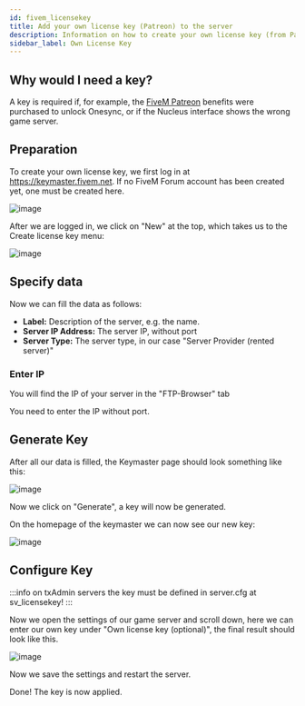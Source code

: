 ```yaml
---
id: fivem_licensekey
title: Add your own license key (Patreon) to the server
description: Information on how to create your own license key (from Patreon) for FiveM servers from ZAP-Hosting and add it to your server - ZAP-Hosting.com documentation
sidebar_label: Own License Key
---
```


## Why would I need a key?

A key is required if, for example, the [FiveM Patreon](https://patreon.com/fivem) benefits were purchased to unlock Onesync, or if the Nucleus interface shows the wrong game server.

## Preparation
To create your own license key, we first log in at https://keymaster.fivem.net. If no FiveM Forum account has been created yet, one must be created here.

![image](https://user-images.githubusercontent.com/13604413/159167431-44672d55-c5a2-458c-9849-b2f7275d3cdf.png)

After we are logged in, we click on "New" at the top, which takes us to the Create license key menu:

![image](https://user-images.githubusercontent.com/13604413/159167435-0e204772-57bf-406f-ba33-e13737fad42d.png)


## Specify data

Now we can fill the data as follows:

- **Label:** Description of the server, e.g. the name.
- **Server IP Address:** The server IP, without port
- **Server Type:** The server type, in our case "Server Provider (rented server)"


### Enter IP

You will find the IP of your server in the "FTP-Browser" tab

You need to enter the IP without port.

## Generate Key

After all our data is filled, the Keymaster page should look something like this:

![image](https://user-images.githubusercontent.com/13604413/159167479-a5964ac5-a6de-43a9-bd12-a459bb94e002.png)

Now we click on "Generate", a key will now be generated.

On the homepage of the keymaster we can now see our new key:

![image](https://user-images.githubusercontent.com/13604413/159167482-70076a07-9f9a-48cf-ad21-68a0907f5d87.png)

## Configure Key

:::info
on txAdmin servers the key must be defined in server.cfg at sv_licensekey!
:::

Now we open the settings of our game server and scroll down, here we can enter our own key under "Own license key (optional)", the final result should look like this.

![image](https://user-images.githubusercontent.com/13604413/159167488-29414748-f743-47ff-a52e-8d6e7154090d.png)

Now we save the settings and restart the server.

Done! The key is now applied.
